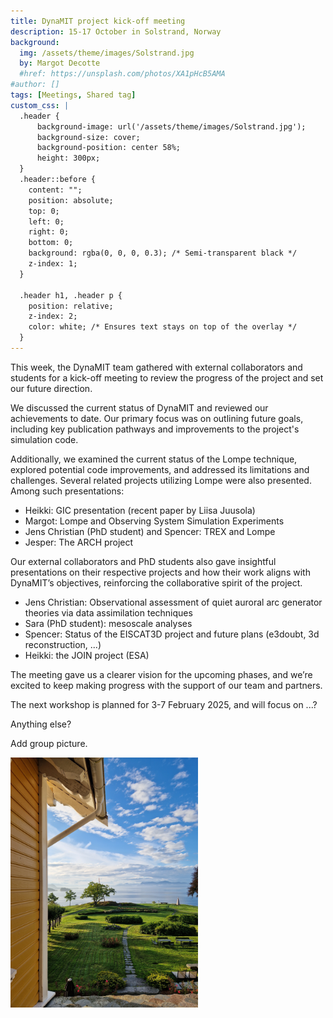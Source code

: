 ```yaml
---
title: DynaMIT project kick-off meeting
description: 15-17 October in Solstrand, Norway
background:
  img: /assets/theme/images/Solstrand.jpg
  by: Margot Decotte
  #href: https://unsplash.com/photos/XA1pHcB5AMA
#author: []
tags: [Meetings, Shared tag]
custom_css: |
  .header {
      background-image: url('/assets/theme/images/Solstrand.jpg');
      background-size: cover;
      background-position: center 58%;
      height: 300px;
  }
  .header::before {
    content: "";
    position: absolute;
    top: 0;
    left: 0;
    right: 0;
    bottom: 0;
    background: rgba(0, 0, 0, 0.3); /* Semi-transparent black */
    z-index: 1;
  }

  .header h1, .header p {
    position: relative;
    z-index: 2;
    color: white; /* Ensures text stays on top of the overlay */
  }
---
```


<style>
{{ page.custom_css }}
</style>

This week, the DynaMIT team gathered with external collaborators and students for a kick-off meeting to review the progress of the project and set our future direction.

We discussed the current status of DynaMIT and reviewed our achievements to date. Our primary focus was on outlining future goals, including key publication pathways and improvements to the project's simulation code. 

Additionally, we examined the current status of the Lompe technique, explored potential code improvements, and addressed its limitations and challenges. Several related projects utilizing Lompe were also presented. Among such presentations:
- Heikki: GIC presentation (recent paper by Liisa Juusola)
- Margot: Lompe and Observing System Simulation Experiments
- Jens Christian (PhD student) and Spencer: TREX and Lompe
- Jesper: The ARCH project

Our external collaborators and PhD students also gave insightful presentations on their respective projects and how their work aligns with DynaMIT’s objectives, reinforcing the collaborative spirit of the project. 
- Jens Christian: Observational assessment of quiet auroral arc generator theories via data assimilation techniques 
- Sara (PhD student): mesoscale analyses
- Spencer: Status of the EISCAT3D project and future plans (e3doubt, 3d reconstruction, ...)
- Heikki: the JOIN project (ESA)

The meeting gave us a clearer vision for the upcoming phases, and we’re excited to keep making progress with the support of our team and partners.

The next workshop is planned for 3-7 February 2025, and will focus on ...?

Anything else?

Add group picture. 

<!-- ![Alt Text](/assets/theme/images/Solstrand.jpg) -->
<!-- ![Alt Text](/assets/theme/images/Solstrand.jpg){ width=300px height=200px } -->
<img src="/assets/theme/images/Solstrand.jpg" alt="Alt Text" width="300">
